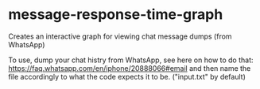 # message-response-time-graph
Creates an interactive graph for viewing chat message dumps (from WhatsApp)

To use, dump your chat histry from WhatsApp, see here on how to do that: https://faq.whatsapp.com/en/iphone/20888066#email and then name the file accordingly to what the code expects it to be. ("input.txt" by default)
